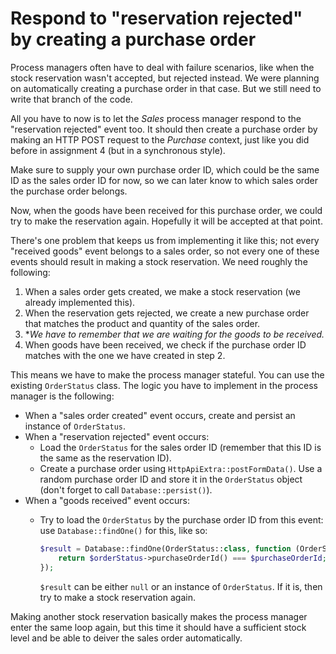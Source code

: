 # Respond to "reservation rejected" by creating a purchase order

Process managers often have to deal with failure scenarios, like when the stock reservation wasn't accepted, but rejected instead. We were planning on automatically creating a purchase order in that case. But we still need to write that branch of the code.

All you have to now is to let the *Sales* process manager respond to the "reservation rejected" event too. It should then create a purchase order by making an HTTP POST request to the *Purchase* context, just like you did before in assignment 4 (but in a synchronous style).

Make sure to supply your own purchase order ID, which could be the same ID as the sales order ID for now, so we can later know to which sales order the purchase order belongs.

Now, when the goods have been received for this purchase order, we could try to make the reservation again. Hopefully it will be accepted at that point.  

There's one problem that keeps us from implementing it like this; not every "received goods" event belongs to a sales order, so not every one of these events should result in making a stock reservation. We need roughly the following:

1. When a sales order gets created, we make a stock reservation (we already implemented this).
2. When the reservation gets rejected, we create a new purchase order that matches the product and quantity of the sales order.
3. **We have to remember that we are waiting for the goods to be received.*
4. When goods have been received, we check if the purchase order ID matches with the one we have created in step 2.

This means we have to make the process manager stateful. You can use the existing `OrderStatus` class. The logic you have to implement in the process manager is the following:

- When a "sales order created" event occurs, create and persist an instance of `OrderStatus`.
- When a "reservation rejected" event occurs:
    - Load the `OrderStatus` for the sales order ID (remember that this ID is the same as the reservation ID).
    - Create a purchase order using `HttpApiExtra::postFormData()`. Use a random purchase order ID and store it in the `OrderStatus` object (don't forget to call `Database::persist()`).
- When a "goods received" event occurs:
    - Try to load the `OrderStatus` by the purchase order ID from this event: use `Database::findOne()` for this, like so:
    
        ```php
        $result = Database::findOne(OrderStatus::class, function (OrderStatus $orderStatus) use ($purchaseOrderId) {
            return $orderStatus->purchaseOrderId() === $purchaseOrderId;
        });
        ```
    
      `$result` can be either `null` or an instance of `OrderStatus`. If it is, then try to make a stock reservation again.
      
Making another stock reservation basically makes the process manager enter the same loop again, but this time it should have a sufficient stock level and be able to deiver the sales order automatically.
